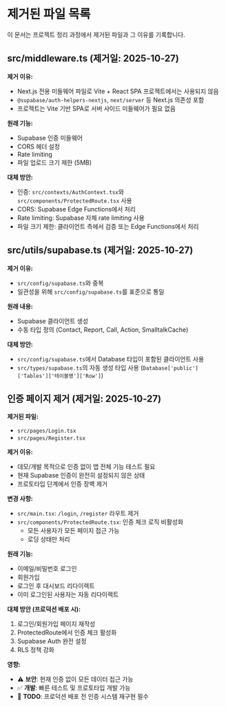 # 제거된 파일 목록

이 문서는 프로젝트 정리 과정에서 제거된 파일과 그 이유를 기록합니다.

## src/middleware.ts (제거일: 2025-10-27)

**제거 이유:**
- Next.js 전용 미들웨어 파일로 Vite + React SPA 프로젝트에서는 사용되지 않음
- `@supabase/auth-helpers-nextjs`, `next/server` 등 Next.js 의존성 포함
- 프로젝트는 Vite 기반 SPA로 서버 사이드 미들웨어가 필요 없음

**원래 기능:**
- Supabase 인증 미들웨어
- CORS 헤더 설정
- Rate limiting
- 파일 업로드 크기 제한 (5MB)

**대체 방안:**
- 인증: `src/contexts/AuthContext.tsx`와 `src/components/ProtectedRoute.tsx` 사용
- CORS: Supabase Edge Functions에서 처리
- Rate limiting: Supabase 자체 rate limiting 사용
- 파일 크기 제한: 클라이언트 측에서 검증 또는 Edge Functions에서 처리

## src/utils/supabase.ts (제거일: 2025-10-27)

**제거 이유:**
- `src/config/supabase.ts`와 중복
- 일관성을 위해 `src/config/supabase.ts`를 표준으로 통일

**원래 내용:**
- Supabase 클라이언트 생성
- 수동 타입 정의 (Contact, Report, Call, Action, SmalltalkCache)

**대체 방안:**
- `src/config/supabase.ts`에서 Database 타입이 포함된 클라이언트 사용
- `src/types/supabase.ts`의 자동 생성 타입 사용 (`Database['public']['Tables']['테이블명']['Row']`)

## 인증 페이지 제거 (제거일: 2025-10-27)

**제거된 파일:**
- `src/pages/Login.tsx`
- `src/pages/Register.tsx`

**제거 이유:**
- 데모/개발 목적으로 인증 없이 앱 전체 기능 테스트 필요
- 현재 Supabase 인증이 완전히 설정되지 않은 상태
- 프로토타입 단계에서 인증 장벽 제거

**변경 사항:**
- `src/main.tsx`: `/login`, `/register` 라우트 제거
- `src/components/ProtectedRoute.tsx`: 인증 체크 로직 비활성화
  - 모든 사용자가 모든 페이지 접근 가능
  - 로딩 상태만 처리

**원래 기능:**
- 이메일/비밀번호 로그인
- 회원가입
- 로그인 후 대시보드 리다이렉트
- 이미 로그인된 사용자는 자동 리다이렉트

**대체 방안 (프로덕션 배포 시):**
1. 로그인/회원가입 페이지 재작성
2. ProtectedRoute에서 인증 체크 활성화
3. Supabase Auth 완전 설정
4. RLS 정책 강화

**영향:**
- ⚠️ **보안**: 현재 인증 없이 모든 데이터 접근 가능
- ✅ **개발**: 빠른 테스트 및 프로토타입 개발 가능
- 📝 **TODO**: 프로덕션 배포 전 인증 시스템 재구현 필수
